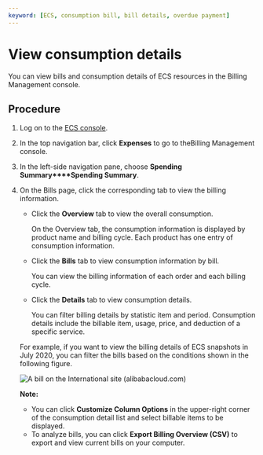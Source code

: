 ```yaml
---
keyword: [ECS, consumption bill, bill details, overdue payment]
---
```


# View consumption details

You can view bills and consumption details of ECS resources in the Billing Management console.

## Procedure

1.  Log on to the [ECS console](https://ecs.console.aliyun.com).

2.  In the top navigation bar, click **Expenses** to go to theBilling Management console.

3.  In the left-side navigation pane, choose **Spending Summary****Spending Summary**.

4.  On the Bills page, click the corresponding tab to view the billing information.

    -   Click the **Overview** tab to view the overall consumption.

        On the Overview tab, the consumption information is displayed by product name and billing cycle. Each product has one entry of consumption information.

    -   Click the **Bills** tab to view consumption information by bill.

        You can view the billing information of each order and each billing cycle.

    -   Click the **Details** tab to view consumption details.

        You can filter billing details by statistic item and period. Consumption details include the billable item, usage, price, and deduction of a specific service.

    For example, if you want to view the billing details of ECS snapshots in July 2020, you can filter the bills based on the conditions shown in the following figure.

    ![A bill on the International site (alibabacloud.com)](https://static-aliyun-doc.oss-accelerate.aliyuncs.com/assets/img/en-US/9631316061/p177097.png)

    **Note:**

    -   You can click **Customize Column Options** in the upper-right corner of the consumption detail list and select billable items to be displayed.
    -   To analyze bills, you can click **Export Billing Overview \(CSV\)** to export and view current bills on your computer.

